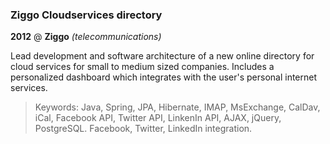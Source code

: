 ### Ziggo Cloudservices directory

__2012__ @ __Ziggo__ _(telecommunications)_

Lead development and software architecture of a new online directory for cloud services for small to medium sized companies. Includes a personalized dashboard which integrates with the user's personal internet services.

> Keywords: Java, Spring, JPA, Hibernate, IMAP, MsExchange, CalDav, iCal, Facebook API, Twitter API, LinkenIn API, AJAX, jQuery, PostgreSQL. Facebook, Twitter, LinkedIn integration.
